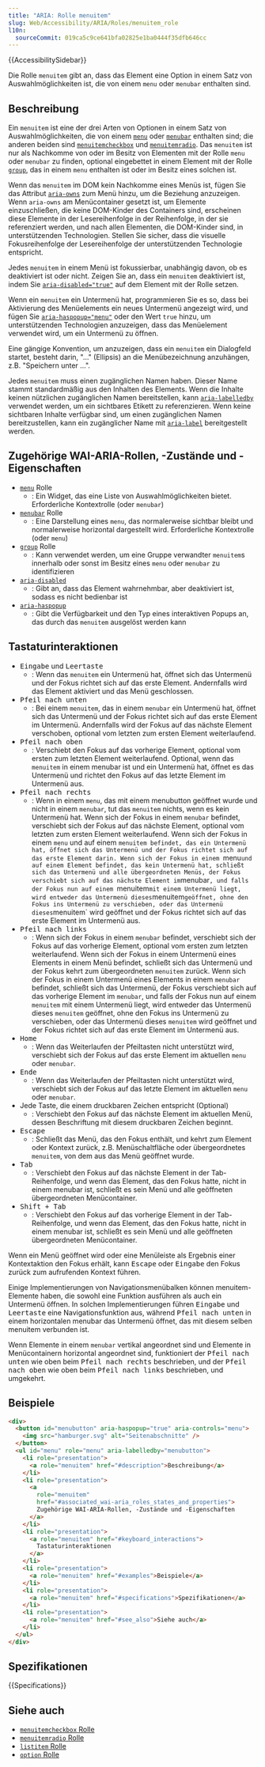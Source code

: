 ```yaml
---
title: "ARIA: Rolle menuitem"
slug: Web/Accessibility/ARIA/Roles/menuitem_role
l10n:
  sourceCommit: 019ca5c9ce641bfa02825e1ba0444f35dfb646cc
---
```


{{AccessibilitySidebar}}

Die Rolle `menuitem` gibt an, dass das Element eine Option in einem Satz von Auswahlmöglichkeiten ist, die von einem `menu` oder `menubar` enthalten sind.

## Beschreibung

Ein `menuitem` ist eine der drei Arten von Optionen in einem Satz von Auswahlmöglichkeiten, die von einem [`menu`](/de/docs/Web/Accessibility/ARIA/Roles/menu_role) oder [`menubar`](/de/docs/Web/Accessibility/ARIA/Roles/menubar_role) enthalten sind; die anderen beiden sind [`menuitemcheckbox`](/de/docs/Web/Accessibility/ARIA/Roles/menuitemcheckbox_role) und [`menuitemradio`](/de/docs/Web/Accessibility/ARIA/Roles/menuitemradio_role). Das `menuitem` ist nur als Nachkomme von oder im Besitz von Elementen mit der Rolle `menu` oder `menubar` zu finden, optional eingebettet in einem Element mit der Rolle [`group`](/de/docs/Web/Accessibility/ARIA/Roles/group_role), das in einem `menu` enthalten ist oder im Besitz eines solchen ist.

Wenn das `menuitem` im DOM kein Nachkomme eines Menüs ist, fügen Sie das Attribut [`aria-owns`](/de/docs/Web/Accessibility/ARIA/Attributes/aria-owns) zum Menü hinzu, um die Beziehung anzuzeigen. Wenn `aria-owns` am Menücontainer gesetzt ist, um Elemente einzuschließen, die keine DOM-Kinder des Containers sind, erscheinen diese Elemente in der Lesereihenfolge in der Reihenfolge, in der sie referenziert werden, und nach allen Elementen, die DOM-Kinder sind, in unterstützenden Technologien. Stellen Sie sicher, dass die visuelle Fokusreihenfolge der Lesereihenfolge der unterstützenden Technologie entspricht.

Jedes `menuitem` in einem Menü ist fokussierbar, unabhängig davon, ob es deaktiviert ist oder nicht. Zeigen Sie an, dass ein `menuitem` deaktiviert ist, indem Sie [`aria-disabled="true"`](/de/docs/Web/Accessibility/ARIA/Attributes/aria-disabled) auf dem Element mit der Rolle setzen.

Wenn ein `menuitem` ein Untermenü hat, programmieren Sie es so, dass bei Aktivierung des Menüelements ein neues Untermenü angezeigt wird, und fügen Sie [`aria-haspopup="menu"`](/de/docs/Web/Accessibility/ARIA/Attributes/aria-haspopup) oder den Wert `true` hinzu, um unterstützenden Technologien anzuzeigen, dass das Menüelement verwendet wird, um ein Untermenü zu öffnen.

Eine gängige Konvention, um anzuzeigen, dass ein `menuitem` ein Dialogfeld startet, besteht darin, "…" (Ellipsis) an die Menübezeichnung anzuhängen, z.B. "Speichern unter …".

Jedes `menuitem` muss einen zugänglichen Namen haben. Dieser Name stammt standardmäßig aus den Inhalten des Elements. Wenn die Inhalte keinen nützlichen zugänglichen Namen bereitstellen, kann [`aria-labelledby`](/de/docs/Web/Accessibility/ARIA/Attributes/aria-labelledby) verwendet werden, um ein sichtbares Etikett zu referenzieren. Wenn keine sichtbaren Inhalte verfügbar sind, um einen zugänglichen Namen bereitzustellen, kann ein zugänglicher Name mit [`aria-label`](/de/docs/Web/Accessibility/ARIA/Attributes/aria-label) bereitgestellt werden.

## Zugehörige WAI-ARIA-Rollen, -Zustände und -Eigenschaften

- [`menu`](/de/docs/Web/Accessibility/ARIA/Roles/menu_role) Rolle
  - : Ein Widget, das eine Liste von Auswahlmöglichkeiten bietet. Erforderliche Kontextrolle (oder `menubar`)
- [`menubar`](/de/docs/Web/Accessibility/ARIA/Roles/menubar_role) Rolle
  - : Eine Darstellung eines `menu`, das normalerweise sichtbar bleibt und normalerweise horizontal dargestellt wird. Erforderliche Kontextrolle (oder `menu`)
- [`group`](/de/docs/Web/Accessibility/ARIA/Roles/group_role) Rolle
  - : Kann verwendet werden, um eine Gruppe verwandter `menuitem`s innerhalb oder sonst im Besitz eines `menu` oder `menubar` zu identifizieren
- [`aria-disabled`](/de/docs/Web/Accessibility/ARIA/Attributes/aria-disabled)
  - : Gibt an, dass das Element wahrnehmbar, aber deaktiviert ist, sodass es nicht bedienbar ist
- [`aria-haspopup`](/de/docs/Web/Accessibility/ARIA/Attributes/aria-haspopup)
  - : Gibt die Verfügbarkeit und den Typ eines interaktiven Popups an, das durch das `menuitem` ausgelöst werden kann

## Tastaturinteraktionen

- <kbd>Eingabe</kbd> und <kbd>Leertaste</kbd>
  - : Wenn das `menuitem` ein Untermenü hat, öffnet sich das Untermenü und der Fokus richtet sich auf das erste Element. Andernfalls wird das Element aktiviert und das Menü geschlossen.
- <kbd>Pfeil nach unten</kbd>
  - : Bei einem `menuitem`, das in einem `menubar` ein Untermenü hat, öffnet sich das Untermenü und der Fokus richtet sich auf das erste Element im Untermenü. Andernfalls wird der Fokus auf das nächste Element verschoben, optional vom letzten zum ersten Element weiterlaufend.
- <kbd>Pfeil nach oben</kbd>
  - : Verschiebt den Fokus auf das vorherige Element, optional vom ersten zum letzten Element weiterlaufend. Optional, wenn das `menuitem` in einem menubar ist und ein Untermenü hat, öffnet es das Untermenü und richtet den Fokus auf das letzte Element im Untermenü aus.
- <kbd>Pfeil nach rechts</kbd>
  - : Wenn in einem `menu`, das mit einem menubutton geöffnet wurde und nicht in einem `menubar`, tut das `menuitem` nichts, wenn es kein Untermenü hat. Wenn sich der Fokus in einem `menubar` befindet, verschiebt sich der Fokus auf das nächste Element, optional vom letzten zum ersten Element weiterlaufend. Wenn sich der Fokus in einem `menu` und auf einem `menuitem befindet, das ein Untermenü hat, öffnet sich das Untermenü und der Fokus richtet sich auf das erste Element darin. Wenn sich der Fokus in einem `menu` und auf einem Element befindet, das kein Untermenü hat, schließt sich das Untermenü und alle übergeordneten Menüs, der Fokus verschiebt sich auf das nächste Element im `menubar`, und falls der Fokus nun auf einem `menuitem` mit einem Untermenü liegt, wird entweder das Untermenü dieses `menuitem` geöffnet, ohne den Fokus ins Untermenü zu verschieben, oder das Untermenü dieses `menuitem` wird geöffnet und der Fokus richtet sich auf das erste Element im Untermenü aus.
- <kbd>Pfeil nach links</kbd>
  - : Wenn sich der Fokus in einem `menubar` befindet, verschiebt sich der Fokus auf das vorherige Element, optional vom ersten zum letzten weiterlaufend. Wenn sich der Fokus in einem Untermenü eines Elements in einem Menü befindet, schließt sich das Untermenü und der Fokus kehrt zum übergeordneten `menuitem` zurück. Wenn sich der Fokus in einem Untermenü eines Elements in einem `menubar` befindet, schließt sich das Untermenü, der Fokus verschiebt sich auf das vorherige Element im `menubar`, und falls der Fokus nun auf einem `menuitem` mit einem Untermenü liegt, wird entweder das Untermenü dieses `menuitem` geöffnet, ohne den Fokus ins Untermenü zu verschieben, oder das Untermenü dieses `menuitem` wird geöffnet und der Fokus richtet sich auf das erste Element im Untermenü aus.
- <kbd>Home</kbd>
  - : Wenn das Weiterlaufen der Pfeiltasten nicht unterstützt wird, verschiebt sich der Fokus auf das erste Element im aktuellen `menu` oder `menubar`.
- <kbd>Ende</kbd>
  - : Wenn das Weiterlaufen der Pfeiltasten nicht unterstützt wird, verschiebt sich der Fokus auf das letzte Element im aktuellen `menu` oder `menubar`.
- Jede Taste, die einem druckbaren Zeichen entspricht (Optional)
  - : Verschiebt den Fokus auf das nächste Element im aktuellen Menü, dessen Beschriftung mit diesem druckbaren Zeichen beginnt.
- <kbd>Escape</kbd>
  - : Schließt das Menü, das den Fokus enthält, und kehrt zum Element oder Kontext zurück, z.B. Menüschaltfläche oder übergeordnetes `menuitem`, von dem aus das Menü geöffnet wurde.
- <kbd>Tab</kbd>
  - : Verschiebt den Fokus auf das nächste Element in der Tab-Reihenfolge, und wenn das Element, das den Fokus hatte, nicht in einem menubar ist, schließt es sein Menü und alle geöffneten übergeordneten Menücontainer.
- <kbd>Shift + Tab</kbd>
  - : Verschiebt den Fokus auf das vorherige Element in der Tab-Reihenfolge, und wenn das Element, das den Fokus hatte, nicht in einem menubar ist, schließt es sein Menü und alle geöffneten übergeordneten Menücontainer.

Wenn ein Menü geöffnet wird oder eine Menüleiste als Ergebnis einer Kontextaktion den Fokus erhält, kann <kbd>Escape</kbd> oder <kbd>Eingabe</kbd> den Fokus zurück zum aufrufenden Kontext führen.

Einige Implementierungen von Navigationsmenübalken können menuitem-Elemente haben, die sowohl eine Funktion ausführen als auch ein Untermenü öffnen. In solchen Implementierungen führen <kbd>Eingabe</kbd> und <kbd>Leertaste</kbd> eine Navigationsfunktion aus, während <kbd>Pfeil nach unten</kbd> in einem horizontalen menubar das Untermenü öffnet, das mit diesem selben menuitem verbunden ist.

Wenn Elemente in einem `menubar` vertikal angeordnet sind und Elemente in Menücontainern horizontal angeordnet sind, funktioniert der <kbd>Pfeil nach unten</kbd> wie oben beim <kbd>Pfeil nach rechts</kbd> beschrieben, und der <kbd>Pfeil nach oben</kbd> wie oben beim <kbd>Pfeil nach links</kbd> beschrieben, und umgekehrt.

## Beispiele

```html
<div>
  <button id="menubutton" aria-haspopup="true" aria-controls="menu">
    <img src="hamburger.svg" alt="Seitenabschnitte" />
  </button>
  <ul id="menu" role="menu" aria-labelledby="menubutton">
    <li role="presentation">
      <a role="menuitem" href="#description">Beschreibung</a>
    </li>
    <li role="presentation">
      <a
        role="menuitem"
        href="#associated_wai-aria_roles_states_and_properties">
        Zugehörige WAI-ARIA-Rollen, -Zustände und -Eigenschaften
      </a>
    </li>
    <li role="presentation">
      <a role="menuitem" href="#keyboard_interactions">
        Tastaturinteraktionen
      </a>
    </li>
    <li role="presentation">
      <a role="menuitem" href="#examples">Beispiele</a>
    </li>
    <li role="presentation">
      <a role="menuitem" href="#specifications">Spezifikationen</a>
    </li>
    <li role="presentation">
      <a role="menuitem" href="#see_also">Siehe auch</a>
    </li>
  </ul>
</div>
```

## Spezifikationen

{{Specifications}}

## Siehe auch

- [`menuitemcheckbox` Rolle](/de/docs/Web/Accessibility/ARIA/Roles/menuitemcheckbox_role)
- [`menuitemradio` Rolle](/de/docs/Web/Accessibility/ARIA/Roles/menuitemradio_role)
- [`listitem` Rolle](/de/docs/Web/Accessibility/ARIA/Roles/listitem_role)
- [`option` Rolle](/de/docs/Web/Accessibility/ARIA/Roles/option_role)
